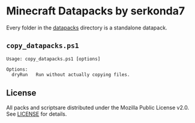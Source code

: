 # Minecraft Datapacks by serkonda7
Every folder in the [datapacks](datapacks) directory is a standalone datapack.

## `copy_datapacks.ps1`
```
Usage: copy_datapacks.ps1 [options]

Options:
  dryRun   Run without actually copying files.
```

## License
All packs and scriptsare distributed under the Mozilla Public License v2.0.
See [LICENSE](LICENSE) for details.
